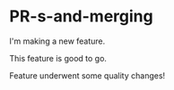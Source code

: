 # PR-s-and-merging

I'm making a new feature.

This feature is good to go.

Feature underwent some quality changes!